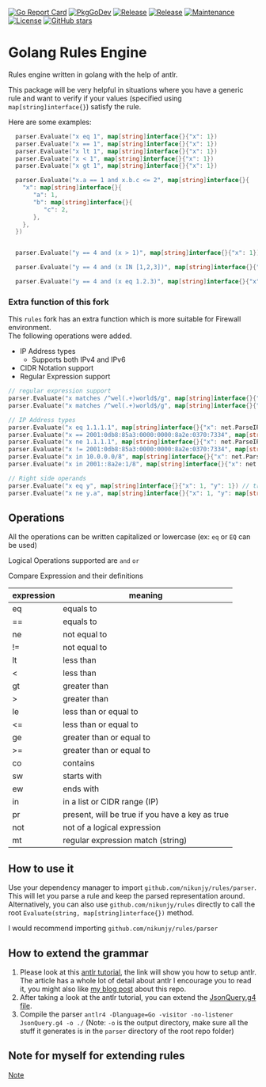 [![Go Report Card](https://goreportcard.com/badge/github.com/nikunjy/rules?style=flat-square)](https://goreportcard.com/report/github.com/nikunjy/rules)
[![PkgGoDev](https://pkg.go.dev/badge/github.com/github.com/nikunjy/rules)](https://pkg.go.dev/github.com/nikunjy/rules)
[![Release](https://img.shields.io/github/v/release/nikunjy/rules?sort=semver&style=flat-square)](https://github.com/nikunjy/rules/releases/latest)
[![Release](https://img.shields.io/github/go-mod/go-version/nikunjy/rules?style=flat-square)](https://github.com/nikunjy/rules/releases/latest)
[![Maintenance](https://img.shields.io/badge/Maintained%3F-yes-green.svg?style=flat-square)](https://github.com/nikunjy/rules/commits)
[![License](https://img.shields.io/badge/License-MIT-blue.svg)](https://opensource.org/licenses/MIT)
[![GitHub stars](https://img.shields.io/github/stars/nikunjy/rules?style=flat-square&label=Star&maxAge=2592000)](https://github.com/nikunjy/rules/stargazers/)

# Golang Rules Engine

Rules engine written in golang with the help of antlr.

This package will be very helpful in situations where you have a generic rule and want to verify if your values (specified using `map[string]interface{}`) satisfy the rule.

Here are some examples:

```go
  parser.Evaluate("x eq 1", map[string]interface{}{"x": 1})
  parser.Evaluate("x == 1", map[string]interface{}{"x": 1})
  parser.Evaluate("x lt 1", map[string]interface{}{"x": 1})
  parser.Evaluate("x < 1", map[string]interface{}{"x": 1})
  parser.Evaluate("x gt 1", map[string]interface{}{"x": 1})

  parser.Evaluate("x.a == 1 and x.b.c <= 2", map[string]interface{}{
    "x": map[string]interface{}{
       "a": 1,
       "b": map[string]interface{}{
          "c": 2,
       },
    },
  })


  parser.Evaluate("y == 4 and (x > 1)", map[string]interface{}{"x": 1})

  parser.Evaluate("y == 4 and (x IN [1,2,3])", map[string]interface{}{"x": 1})

  parser.Evaluate("y == 4 and (x eq 1.2.3)", map[string]interface{}{"x": "1.2.3"})
```

### Extra function of this fork
This `rules` fork has an extra function which is more suitable for Firewall environment.  
The following operations were added.

* IP Address types
   - Supports both IPv4 and IPv6
* CIDR Notation support
* Regular Expression support

```go
// regular expression support
parser.Evaluate("x matches /^wel(.+)world$/g", map[string]interface{}{"x": "welcome to the mungtaeng-i world"}) // true
parser.Evaluate("x matches /^wel(.+)world$/g", map[string]interface{}{"x": "good-bye from the mungtaeng-i world!"}) // false

// IP Address types
parser.Evaluate("x eq 1.1.1.1", map[string]interface{}{"x": net.ParseIP("1.1.1.1")}) // true
parser.Evaluate("x == 2001:0db8:85a3:0000:0000:8a2e:0370:7334", map[string]interface{}{"x": net.ParseIP("2001:0db8:85a3:0000:0000:8a2e:0370:7334")}) // true
parser.Evaluate("x ne 1.1.1.1", map[string]interface{}{"x": net.ParseIP("1.1.1.1")}) // false
parser.Evaluate("x != 2001:0db8:85a3:0000:0000:8a2e:0370:7334", map[string]interface{}{"x": net.ParseIP("2001:0db8:85a3:0000:0000:8a2e:0370:7334")}) // false
parser.Evaluate("x in 10.0.0.0/8", map[string]interface{}{"x": net.ParseIP("10.0.0.1")}) // true
parser.Evaluate("x in 2001::8a2e:1/8", map[string]interface{}{"x": net.ParseIP("2001:0db8:85a3:0000:0000:8a2e:0370:7334")}) // true

// Right side operands
parser.Evaluate("x eq y", map[string]interface{}{"x": 1, "y": 1}) // true
parser.Evaluate("x ne y.a", map[string]interface{}{"x": 1, "y": map[string]interface{}{ "a": 2 }}) // true
```

## Operations

All the operations can be written capitalized or lowercase (ex: `eq` or `EQ` can be used)

Logical Operations supported are `and` `or`

Compare Expression and their definitions

| expression | meaning                                         | 
------------|-------------------------------------------------
| eq         | equals to                                       |
| ==         | equals to                                       |
| ne         | not equal to                                    |
| !=         | not equal to                                    |
| lt         | less than                                       |
| <          | less than                                       |
| gt         | greater than                                    |
| >          | greater than                                    |
| le         | less than or equal to                           |
| <=         | less than or equal to                           |
| ge         | greater than or equal to                        |
| >=         | greater than or equal to                        |
| co         | contains                                        |
| sw         | starts with                                     |
| ew         | ends with                                       |
| in         | in a list or CIDR range (IP)                    |
| pr         | present, will be true if you have a key as true |
| not        | not of a logical expression                     |
| mt         | regular expression match (string)               |

## How to use it

Use your dependency manager to import `github.com/nikunjy/rules/parser`. This will let you parse a rule and keep the parsed representation around.
Alternatively, you can also use `github.com/nikunjy/rules` directly to call the root `Evaluate(string, map[string]interface{})` method.

I would recommend importing `github.com/nikunjy/rules/parser`

## How to extend the grammar

1. Please look at this [antlr tutorial](https://tomassetti.me/antlr-mega-tutorial/#setup-antlr), the link will show you how to setup antlr.
   The article has a whole lot of detail about antlr I encourage you to read it, you might also like [my blog post](https://medium.com/@nikunjyadav/generic-rules-engine-in-golang-using-antlr-d30a0d0bb565) about this repo.
2. After taking a look at the antlr tutorial, you can extend the [JsonQuery.g4 file](https://github.com/nikunjy/rules/blob/master/parser/JsonQuery.g4).
3. Compile the parser `antlr4 -Dlanguage=Go -visitor -no-listener JsonQuery.g4 -o ./` (Note: `-o` is the output directory, make sure all the stuff it generates is in the `parser` directory of the root repo folder)

[ci-img]: https://api.travis-ci.org/nikunjy/rules.svg?branch=master
[ci]: https://travis-ci.org/nikunjy/rules

## Note for myself for extending rules
[Note](NOTE.md)
